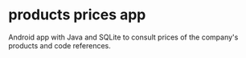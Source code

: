 # products prices app
Android app with Java and SQLite to consult prices of the company's products and code references.
